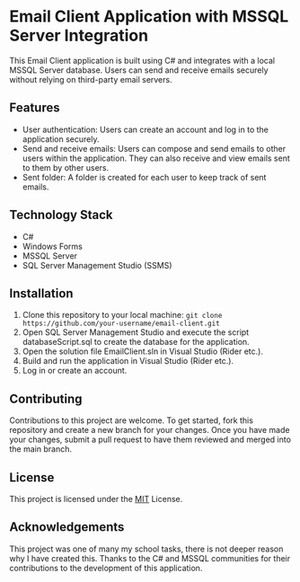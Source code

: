 # Email Client Application with MSSQL Server Integration
This Email Client application is built using C# and integrates with a local MSSQL Server database. Users can send and receive emails securely without relying on third-party email servers.

## Features

* User authentication: Users can create an account and log in to the application securely.
* Send and receive emails: Users can compose and send emails to other users within the application. They can also receive and view emails sent to them by other users.
* Sent folder: A folder is created for each user to keep track of sent emails.


## Technology Stack

* C#
* Windows Forms
* MSSQL Server
* SQL Server Management Studio (SSMS)

## Installation

1. Clone this repository to your local machine: ```git clone https://github.com/your-username/email-client.git```
2. Open SQL Server Management Studio and execute the script databaseScript.sql to create the database for the application.
3. Open the solution file EmailClient.sln in Visual Studio (Rider etc.).
4. Build and run the application in Visual Studio (Rider etc.).
5. Log in or create an account.

## Contributing
Contributions to this project are welcome. To get started, fork this repository and create a new branch for your changes. Once you have made your changes, submit a pull request to have them reviewed and merged into the main branch.

## License

This project is licensed under the [MIT](https://choosealicense.com/licenses/mit/) License.

## Acknowledgements
This project was one of many my school tasks, there is not deeper reason why I have created this. Thanks to the C# and MSSQL communities for their contributions to the development of this application.
